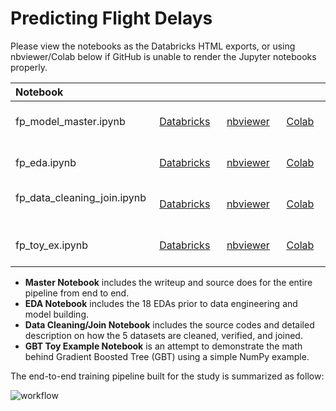 # Predicting Flight Delays

Please view the notebooks as the Databricks HTML exports, or using nbviewer/Colab below if GitHub is unable to render the Jupyter notebooks properly.   
<center>  

| Notebook      |  |  | |
| :---------- | ----------- | ----------- | ----------- |
| fp_model_master.ipynb &nbsp;&nbsp; | &nbsp;&nbsp; [Databricks](https://yintrigue.github.io/ml_flight_delays/src/html/fp_model_master.html) &nbsp;&nbsp; | &nbsp;&nbsp; [nbviewer](https://nbviewer.jupyter.org/github/yintrigue/portfolio-ds/blob/master/ml_flight_delays/src/fp_model_master.ipynb) &nbsp;&nbsp; | &nbsp;&nbsp; [Colab](https://colab.research.google.com/github/yintrigue/portfolio-ds/blob/master/ml_flight_delays/src/fp_model_master.ipynb) &nbsp;&nbsp; |
| fp_eda.ipynb &nbsp;&nbsp; | &nbsp;&nbsp; [Databricks](https://yintrigue.github.io/ml_flight_delays/src/html/fp_eda.html) &nbsp;&nbsp; | &nbsp;&nbsp; [nbviewer](https://nbviewer.jupyter.org/github/yintrigue/portfolio-ds/blob/master/ml_flight_delays/src/fp_eda.ipynb) &nbsp;&nbsp; | &nbsp;&nbsp; [Colab](https://colab.research.google.com/github/yintrigue/portfolio-ds/blob/master/ml_flight_delays/src/fp_eda.ipynb) &nbsp;&nbsp; |
| fp_data_cleaning_join.ipynb &nbsp;&nbsp; | &nbsp;&nbsp; [Databricks](https://yintrigue.github.io/ml_flight_delays/src/html/fp_data_cleaning_join.html) &nbsp;&nbsp; | &nbsp;&nbsp; [nbviewer](https://nbviewer.jupyter.org/github/yintrigue/portfolio-ds/blob/master/ml_flight_delays/src/fp_data_cleaning_join.ipynb) &nbsp;&nbsp; | &nbsp;&nbsp; [Colab](https://colab.research.google.com/github/yintrigue/portfolio-ds/blob/master/ml_flight_delays/src/fp_data_cleaning_join.ipynb) &nbsp;&nbsp; |
| fp_toy_ex.ipynb &nbsp;&nbsp; | &nbsp;&nbsp; [Databricks](https://yintrigue.github.io/ml_flight_delays/src/html/fp_toy_ex.html) &nbsp;&nbsp; | &nbsp;&nbsp; [nbviewer](https://nbviewer.jupyter.org/github/yintrigue/portfolio-ds/blob/master/ml_flight_delays/src/fp_toy_ex.ipynb) &nbsp;&nbsp; | &nbsp;&nbsp; [Colab](https://colab.research.google.com/github/yintrigue/portfolio-ds/blob/master/ml_flight_delays/src/fp_toy_ex.ipynb) &nbsp;&nbsp; |
</center>  

- **Master Notebook** includes the writeup and source does for the entire pipeline from end to end.
- **EDA Notebook** includes the 18 EDAs prior to data engineering and model building.
- **Data Cleaning/Join Notebook** includes the source codes and detailed description on how the 5 datasets are cleaned, verified, and joined.
- **GBT Toy Example Notebook** is an attempt to demonstrate the math behind Gradient Boosted Tree (GBT) using a simple NumPy example. 

The end-to-end training pipeline built for the study is summarized as follow:

![workflow](https://www.dropbox.com/s/tgmv2b2kn0pdfh0/pipeline.png?raw=1) 